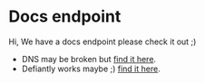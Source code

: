 # Docs endpoint

Hi, We have a docs endpoint please check it out ;)

- DNS may be broken but [find it here](https://api.bonds.projects.bbdgrad.com/docs).
- Defiantly works
  maybe ;) [find it here](http://home-loans-service-env.eba-sgs347p2.eu-west-1.elasticbeanstalk.com/docs).